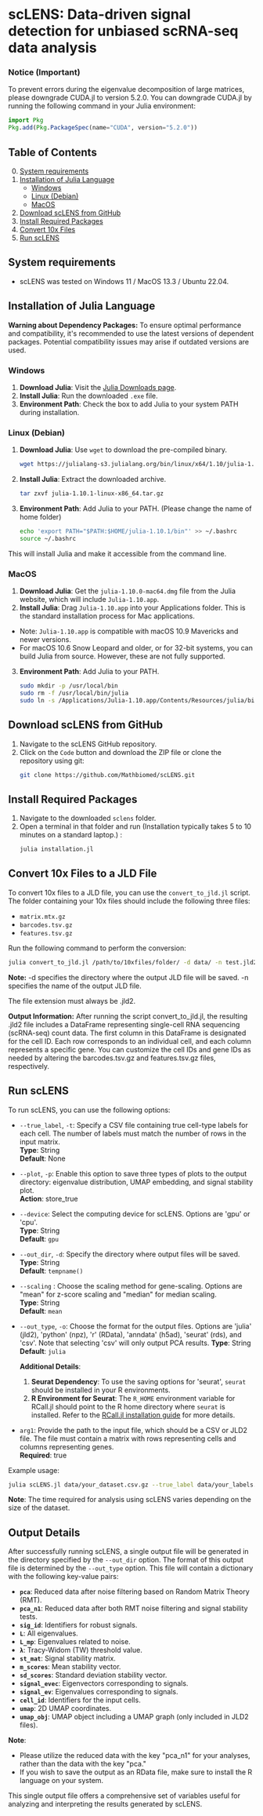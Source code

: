 # scLENS: Data-driven signal detection for unbiased scRNA-seq data analysis
### Notice (Important)
To prevent errors during the eigenvalue decomposition of large matrices, please downgrade CUDA.jl to version 5.2.0. 
You can downgrade CUDA.jl by running the following command in your Julia environment:

```julia
import Pkg
Pkg.add(Pkg.PackageSpec(name="CUDA", version="5.2.0"))
```

## Table of Contents
0. [System requirements](#system-requirements)
1. [Installation of Julia Language](#installation-of-julia-language)
    - [Windows](#windows)
    - [Linux (Debian)](#linux-debian)
    - [MacOS](#macos)
2. [Download scLENS from GitHub](#download-sclens-from-github)
3. [Install Required Packages](#install-required-packages)
4. [Convert 10x Files](#convert-10x-files-to-a-jld-file)
5. [Run scLENS](#run-sclens)

## System requirements
- scLENS was tested on Windows 11 / MacOS 13.3 / Ubuntu 22.04.

## Installation of Julia Language
**Warning about Dependency Packages:** To ensure optimal performance and compatibility, it's recommended to use the latest versions of dependent packages. Potential compatibility issues may arise if outdated versions are used.

### Windows

1. **Download Julia**: Visit the [Julia Downloads page](https://julialang.org/downloads/).
2. **Install Julia**: Run the downloaded `.exe` file.
3. **Environment Path**: Check the box to add Julia to your system PATH during installation.

### Linux (Debian)

1. **Download Julia**: Use `wget` to download the pre-compiled binary.
    ```bash
    wget https://julialang-s3.julialang.org/bin/linux/x64/1.10/julia-1.10.1-linux-x86_64.tar.gz
    ```
2. **Install Julia**: Extract the downloaded archive.
    ```bash
    tar zxvf julia-1.10.1-linux-x86_64.tar.gz
    ```
3. **Environment Path**: Add Julia to your PATH. (Please change the name of home folder)
    ```bash
    echo 'export PATH="$PATH:$HOME/julia-1.10.1/bin"' >> ~/.bashrc
    source ~/.bashrc
    ```
This will install Julia and make it accessible from the command line.

### MacOS

1. **Download Julia**: Get the `julia-1.10.0-mac64.dmg` file from the Julia website, which will include `Julia-1.10.app`.
2. **Install Julia**: Drag `Julia-1.10.app` into your Applications folder. This is the standard installation process for Mac applications.
- Note: `Julia-1.10.app` is compatible with macOS 10.9 Mavericks and newer versions.
- For macOS 10.6 Snow Leopard and older, or for 32-bit systems, you can build Julia from source. However, these are not fully supported.
3. **Environment Path**: Add Julia to your PATH.
    ```bash
    sudo mkdir -p /usr/local/bin
    sudo rm -f /usr/local/bin/julia
    sudo ln -s /Applications/Julia-1.10.app/Contents/Resources/julia/bin/julia /usr/local/bin/julia
    ```

## Download scLENS from GitHub

1. Navigate to the scLENS GitHub repository.
2. Click on the `Code` button and download the ZIP file or clone the repository using git:
    ```bash
    git clone https://github.com/Mathbiomed/scLENS.git
    ```

## Install Required Packages

1. Navigate to the downloaded `sclens` folder.
2. Open a terminal in that folder and run (Installation typically takes 5 to 10 minutes on a standard laptop.) :
    ```bash
    julia installation.jl
    ```

## Convert 10x Files to a JLD File

To convert 10x files to a JLD file, you can use the `convert_to_jld.jl` script. The folder containing your 10x files should include the following three files:

- `matrix.mtx.gz`
- `barcodes.tsv.gz`
- `features.tsv.gz`

Run the following command to perform the conversion:

```bash
julia convert_to_jld.jl /path/to/10xfiles/folder/ -d data/ -n test.jld2
```

**Note:**
-d specifies the directory where the output JLD file will be saved.
-n specifies the name of the output JLD file.

The file extension must always be .jld2.

**Output Information:**
After running the script convert_to_jld.jl, the resulting .jld2 file includes a DataFrame representing single-cell RNA sequencing (scRNA-seq) count data. The first column in this DataFrame is designated for the cell ID. Each row corresponds to an individual cell, and each column represents a specific gene. You can customize the cell IDs and gene IDs as needed by altering the barcodes.tsv.gz and features.tsv.gz files, respectively.

## Run scLENS

To run scLENS, you can use the following options:

- `--true_label`, `-t`: Specify a CSV file containing true cell-type labels for each cell. The number of labels must match the number of rows in the input matrix.  
  **Type**: String  
  **Default**: None

- `--plot`, `-p`: Enable this option to save three types of plots to the output directory: eigenvalue distribution, UMAP embedding, and signal stability plot.  
  **Action**: store_true

- `--device`: Select the computing device for scLENS. Options are 'gpu' or 'cpu'.  
  **Type**: String  
  **Default**: `gpu`

- `--out_dir`, `-d`: Specify the directory where output files will be saved.  
  **Type**: String  
  **Default**: `tempname()`
  
- `--scaling` : Choose the scaling method for gene-scaling. Options are "mean" for z-score scaling and "median" for median scaling.  
  **Type**: String  
  **Default**: `mean`

- `--out_type`, `-o`: Choose the format for the output files. Options are 'julia' (jld2), 'python' (npz), 'r' (RData), 'anndata' (h5ad), 'seurat' (rds), and 'csv'. Note that selecting 'csv' will only output PCA results.
  **Type**: String  
  **Default**: `julia`
  
  **Additional Details**:
  1. **Seurat Dependency**: To use the saving options for 'seurat', `seurat` should be installed in your R environments.
  2. **R Environment for Seurat**: The `R_HOME` environment variable for RCall.jl should point to the R home directory where `seurat` is installed. Refer to the [RCall.jl installation guide](https://juliainterop.github.io/RCall.jl/stable/installation/) for more details.
  
- `arg1`: Provide the path to the input file, which should be a CSV or JLD2 file. The file must contain a matrix with rows representing cells and columns representing genes.  
  **Required**: true


Example usage:

```bash
julia scLENS.jl data/your_dataset.csv.gz --true_label data/your_labels.csv --out_dir out_dir --device cpu --out_type julia --plot
```
**Note**: The time required for analysis using scLENS varies depending on the size of the dataset.

## Output Details

After successfully running scLENS, a single output file will be generated in the directory specified by the `--out_dir` option. The format of this output file is determined by the `--out_type` option. This file will contain a dictionary with the following key-value pairs:

- **`pca`**: Reduced data after noise filtering based on Random Matrix Theory (RMT).
- **`pca_n1`**: Reduced data after both RMT noise filtering and signal stability tests.
- **`sig_id`**: Identifiers for robust signals.
- **`L`**: All eigenvalues.
- **`L_mp`**: Eigenvalues related to noise.
- **`λ`**: Tracy-Widom (TW) threshold value.
- **`st_mat`**: Signal stability matrix.
- **`m_scores`**: Mean stability vector.
- **`sd_scores`**: Standard deviation stability vector.
- **`signal_evec`**: Eigenvectors corresponding to signals.
- **`signal_ev`**: Eigenvalues corresponding to signals.
- **`cell_id`**: Identifiers for the input cells.
- **`umap`**: 2D UMAP coordinates.
- **`umap_obj`**: UMAP object including a UMAP graph (only included in JLD2 files).

**Note**: 
- Please utilize the reduced data with the key "pca_n1" for your analyses, rather than the data with the key "pca."
- If you wish to save the output as an RData file, make sure to install the R language on your system.

This single output file offers a comprehensive set of variables useful for analyzing and interpreting the results generated by scLENS.
